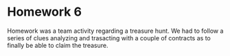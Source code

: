 # Homework 6

Homework was a team activity regarding a treasure hunt. We had to follow a series 
of clues analyzing and trasacting with a couple of contracts as to finally be 
able to claim the treasure.
